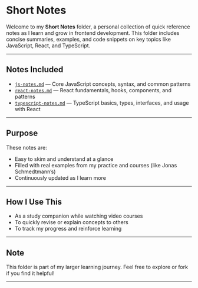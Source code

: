 # Short Notes

Welcome to my **Short Notes** folder, a personal collection of quick reference notes as I learn and grow in frontend development. This folder includes concise summaries, examples, and code snippets on key topics like JavaScript, React, and TypeScript.

---

## Notes Included

- [`js-notes.md`](./js-notes.md) — Core JavaScript concepts, syntax, and common patterns
- [`react-notes.md`](./react-notes.md) — React fundamentals, hooks, components, and patterns
- [`typescript-notes.md`](./typescript-notes.md) — TypeScript basics, types, interfaces, and usage with React

---

## Purpose

These notes are:
- Easy to skim and understand at a glance
- Filled with real examples from my practice and courses (like Jonas Schmedtmann’s)
- Continuously updated as I learn more

---

## How I Use This

- As a study companion while watching video courses
- To quickly revise or explain concepts to others
- To track my progress and reinforce learning

---

## Note

This folder is part of my larger learning journey. Feel free to explore or fork if you find it helpful!

---
